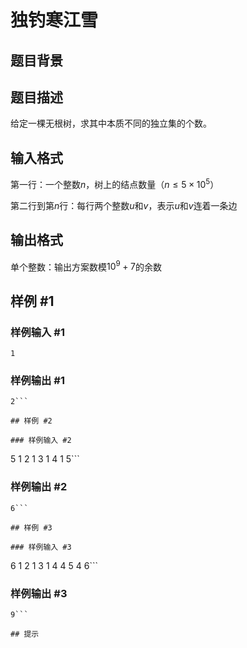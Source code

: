 # 独钓寒江雪

## 题目背景



## 题目描述

给定一棵无根树，求其中本质不同的独立集的个数。

## 输入格式

第一行：一个整数$n$，树上的结点数量（$n \leq 5\times 10^5$）

第二行到第$n$行：每行两个整数$u$和$v$，表示$u$和$v$连着一条边

## 输出格式

单个整数：输出方案数模$10^9+7$的余数

## 样例 #1

### 样例输入 #1
```
1
```

### 样例输出 #1

```
2```

## 样例 #2

### 样例输入 #2
```
5
1 2
1 3
1 4
1 5```

### 样例输出 #2

```
6```

## 样例 #3

### 样例输入 #3
```
6
1 2
1 3
1 4
4 5
4 6```

### 样例输出 #3

```
9```

## 提示


